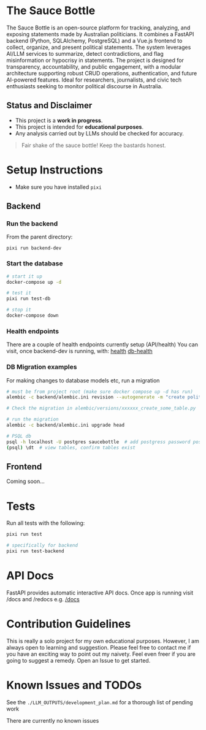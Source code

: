 # The Sauce Bottle

The Sauce Bottle is an open-source platform for tracking, analyzing, and exposing statements made by Australian politicians. It combines a FastAPI backend (Python, SQLAlchemy, PostgreSQL) and a Vue.js frontend to collect, organize, and present political statements. The system leverages AI/LLM services to summarize, detect contradictions, and flag misinformation or hypocrisy in statements. The project is designed for transparency, accountability, and public engagement, with a modular architecture supporting robust CRUD operations, authentication, and future AI-powered features. Ideal for researchers, journalists, and civic tech enthusiasts seeking to monitor political discourse in Australia.

## Status and Disclaimer

- This project is a **work in progress**. 
- This project is intended for **educational purposes**. 
- Any analysis carried out by LLMs should be checked for accuracy.

> Fair shake of the sauce bottle! Keep the bastards honest.

# Setup Instructions

- Make sure you have installed `pixi`

## Backend

### Run the backend
From the parent directory:

`pixi run backend-dev`

### Start the database

```bash
# start it up
docker-compose up -d

# test it
pixi run test-db

# stop it
docker-compose down
```

### Health endpoints
There are a couple of health endpoints currently setup (API/health)
You can visit, once backend-dev is running, with:
[health](http://localhost:8000/health)
[db-health](http://localhost:8000/db-health)

### DB Migration examples
For making changes to database models etc, run a migration

```bash
# must be from project root (make sure docker compose up -d has run)
alembic -c backend/alembic.ini revision --autogenerate -m "create politician table"

# Check the migration in alembic/versions/xxxxxx_create_some_table.py

# run the migration
alembic -c backend/alembic.ini upgrade head

# PSQL db
psql -h localhost -U postgres saucebottle  # add postgress password postgres
(psql) \dt  # view tables, confirm tables exist
```

## Frontend
Coming soon...

# Tests
Run all tests with the following:

```bash
pixi run test

# specifically for backend
pixi run test-backend
```

# API Docs
FastAPI provides automatic interactive API docs.
Once app is running visit /docs and /redocs
e.g. [/docs](http://locahost:8000/docs)

# Contribution Guidelines
This is really a solo project for my own educational purposes. However, I am always
open to learning and suggestion. Please feel free to contact me if you have
an exciting way to point out my naivety. Feel even freer if you are going to suggest
a remedy. Open an Issue to get started.

# Known Issues and TODOs

See the `./LLM_OUTPUTS/development_plan.md` for a thorough list of pending work

There are currently no known issues